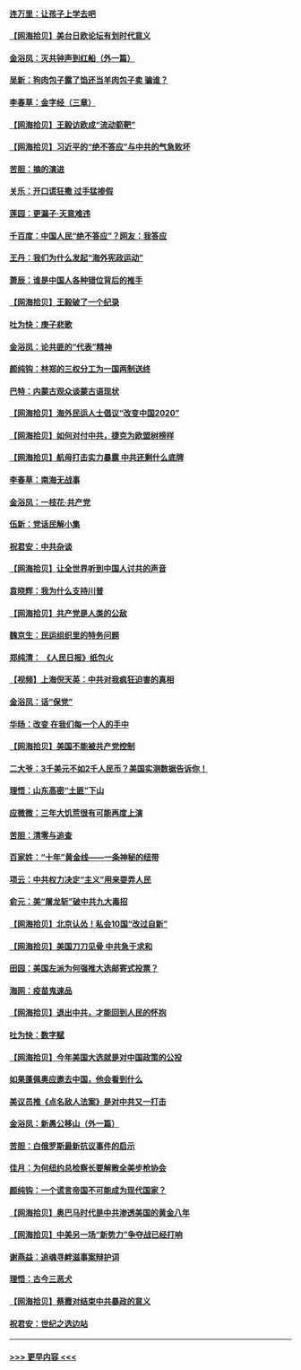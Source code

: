 #### [连万里：让孩子上学去吧](../pages/nsc993/n12385309.md?t=09081002) 
#### [【网海拾贝】美台日欧论坛有划时代意义](../pages/nsc993/n12385232.md?t=09081002) 
#### [金浴凤：灭共钟声到红船（外一篇）](../pages/nsc993/n12385154.md?t=09081002) 
#### [吴新：狗肉包子露了馅还当羊肉包子卖 骗谁？](../pages/nsc993/n12385133.md?t=09081002) 
#### [李春草：金字经（三章）](../pages/nsc993/n12383691.md?t=09081002) 
#### [【网海拾贝】王毅访欧成“流动箭靶”](../pages/nsc993/n12383338.md?t=09081002) 
#### [【网海拾贝】习近平的“绝不答应”与中共的气急败坏](../pages/nsc993/n12382819.md?t=09081002) 
#### [苦胆：摘的演进](../pages/nsc993/n12382619.md?t=09081002) 
#### [关乐：开口谎狂撒 过手猛掺假](../pages/nsc993/n12382604.md?t=09081002) 
#### [莲园：更漏子‧天意难违](../pages/nsc993/n12382598.md?t=09081002) 
#### [千百度：中国人民“绝不答应”？网友：我答应](../pages/nsc993/n12382024.md?t=09081002) 
#### [王丹：我们为什么发起“海外宪政运动”](../pages/nsc993/n12380286.md?t=09081002) 
#### [萧辰：谁是中国人各种错位背后的推手](../pages/nsc993/n12379800.md?t=09081002) 
#### [【网海拾贝】王毅破了一个纪录](../pages/nsc993/n12379251.md?t=09081002) 
#### [吐为快：庚子悲歌](../pages/nsc993/n12378821.md?t=09081002) 
#### [金浴凤：论共匪的“代表”精神](../pages/nsc993/n12377546.md?t=09081002) 
#### [颜纯钩：林郑的三权分工为一国两制送终](../pages/nsc993/n12377306.md?t=09081002) 
#### [巴特：内蒙古观众谈蒙古语现状](../pages/nsc993/n12376923.md?t=09081002) 
#### [【网海拾贝】海外民运人士倡议“改变中国2020”](../pages/nsc993/n12376682.md?t=09081002) 
#### [【网海拾贝】如何对付中共，捷克为欧盟树榜样](../pages/nsc993/n12374209.md?t=09081002) 
#### [【网海拾贝】航母打击实力暴露 中共还剩什么底牌](../pages/nsc993/n12371825.md?t=09081002) 
#### [李春草：南海无战事](../pages/nsc993/n12371159.md?t=09081002) 
#### [金浴凤：一枝花·共产党](../pages/nsc993/n12368757.md?t=09081002) 
#### [伍新：党话民解小集](../pages/nsc993/n12366907.md?t=09081002) 
#### [祝君安：中共杂谈](../pages/nsc993/n12366076.md?t=09081002) 
#### [【网海拾贝】让全世界听到中国人讨共的声音](../pages/nsc993/n12365569.md?t=09081002) 
#### [袁晓辉：我为什么支持川普](../pages/nsc993/n12362670.md?t=09081002) 
#### [【网海拾贝】共产党是人类的公敌](../pages/nsc993/n12363182.md?t=09081002) 
#### [魏京生：民运组织里的特务问题](../pages/nsc993/n12363010.md?t=09081002) 
#### [郑纯清： 《人民日报》纸包火](../pages/nsc993/n12362706.md?t=09081002) 
#### [【视频】上海倪天英：中共对我疯狂迫害的真相](../pages/nsc993/n12356341.md?t=09081002) 
#### [金浴凤：话“保党”](../pages/nsc993/n12361867.md?t=09081002) 
#### [华旸：改变 在我们每一个人的手中](../pages/nsc993/n12361774.md?t=09081002) 
#### [【网海拾贝】美国不能被共产党控制](../pages/nsc993/n12360271.md?t=09081002) 
#### [二大爷：3千美元不如2千人民币？美国实测数据告诉你！](../pages/nsc993/n12358563.md?t=09081002) 
#### [理悟：山东高密“土匪”下山](../pages/nsc993/n12358535.md?t=09081002) 
#### [应微微：三年大饥荒很有可能再度上演](../pages/nsc993/n12358523.md?t=09081002) 
#### [苦胆：清零与追查](../pages/nsc993/n12358501.md?t=09081002) 
#### [百家姓：“十年”黄金线——一条神秘的纽带](../pages/nsc993/n12358319.md?t=09081002) 
#### [项云：中共权力决定“主义”用来耍弄人民](../pages/nsc993/n12358172.md?t=09081002) 
#### [俞元：美“屠龙斩”破中共九大毒招](../pages/nsc993/n12357822.md?t=09081002) 
#### [【网海拾贝】北京认怂！私会10国“改过自新”](../pages/nsc993/n12357784.md?t=09081002) 
#### [【网海拾贝】美国刀刀见骨 中共急于求和](../pages/nsc993/n12355511.md?t=09081002) 
#### [田园：美国左派为何强推大选邮寄式投票？](../pages/nsc993/n12352963.md?t=09081002) 
#### [海网：疫苗鬼速品](../pages/nsc993/n12354438.md?t=09081002) 
#### [【网海拾贝】退出中共，才能回到人民的怀抱](../pages/nsc993/n12352634.md?t=09081002) 
#### [吐为快：数字赋](../pages/nsc993/n12352317.md?t=09081002) 
#### [【网海拾贝】今年美国大选就是对中国政策的公投](../pages/nsc993/n12350973.md?t=09081002) 
#### [如果蓬佩奥应邀去中国，他会看到什么](../pages/nsc993/n12350945.md?t=09081002) 
#### [美议员推《点名敌人法案》是对中共又一打击](../pages/nsc993/n12350765.md?t=09081002) 
#### [金浴凤：新愚公移山（外一篇）](../pages/nsc993/n12350253.md?t=09081002) 
#### [苦胆：白俄罗斯最新抗议事件的启示](../pages/nsc993/n12349989.md?t=09081002) 
#### [佳月：为何纽约总检察长要解散全美步枪协会](../pages/nsc993/n12349939.md?t=09081002) 
#### [颜纯钩：一个谎言帝国不可能成为现代国家？](../pages/nsc993/n12349898.md?t=09081002) 
#### [【网海拾贝】奥巴马时代是中共渗透美国的黄金八年](../pages/nsc993/n12349284.md?t=09081002) 
#### [【网海拾贝】中美另一场“新势力”争夺战已经打响](../pages/nsc993/n12346998.md?t=09081002) 
#### [谢燕益：追魂寻衅滋事案辩护词](../pages/nsc993/n12346892.md?t=09081002) 
#### [理悟：古今三恶犬](../pages/nsc993/n12345190.md?t=09081002) 
#### [【网海拾贝】蔡霞对结束中共暴政的意义](../pages/nsc993/n12344263.md?t=09081002) 
#### [祝君安：世纪之选边站](../pages/nsc993/n12342382.md?t=09081002) 

----
#### [ >>> 更早内容 <<< ](../indexes/nsc993-earlier.md)
